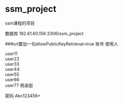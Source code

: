 # ssm_project
ssm课程的项目

数据库
182.61.60.156:3306/ssm_project

###url要加一句allowPublicKeyRetrieval=true
账号        使用人

user11      
user22      
user33      
user44      
user55      
user66      
user77      杨渝挺

密码
Abc123456+
